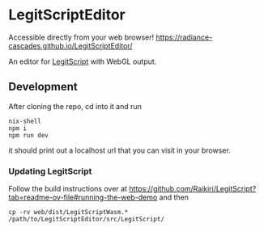 # LegitScriptEditor
Accessible directly from your web browser! https://radiance-cascades.github.io/LegitScriptEditor/

An editor for [LegitScript](https://github.com/Raikiri/LegitScript) with WebGL output.

## Development

After cloning the repo, cd into it and run

```
nix-shell
npm i
npm run dev
```

it should print out a localhost url that you can visit in your browser.


### Updating LegitScript

Follow the build instructions over at https://github.com/Raikiri/LegitScript?tab=readme-ov-file#running-the-web-demo and then

```
cp -rv web/dist/LegitScriptWasm.* /path/to/LegitScriptEditor/src/LegitScript/
```
